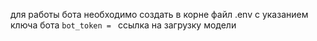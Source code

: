 для работы бота необходимо создать в корне файл .env с указанием ключа бота  ```bot_token = ```
ссылка на загрузку модели
